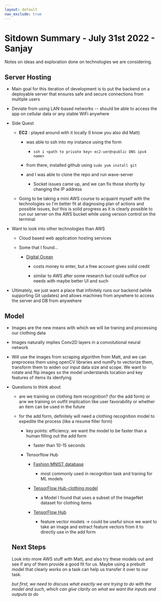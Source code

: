 ```yaml
---
layout: default
nav_exclude: true
---
```

# Sitdown Summary - July 31st 2022 - Sanjay

Notes on ideas and exploration done on technologies we are considering.

## Server Hosting

- Main goal for this iteration of development is to put the backend on a deployable server that ensures safe and secure connections from multiple users

- Deviate from using LAN-based networks -- should be able to access the app on cellular data or any stable WiFi anywhere

- Side Quest
  
  - **EC2** : played around with it locally (I know you also did Matt)
    
    - was able to ssh into my instance using the form 
      
      - ``ssh i <path to private key> ec2-uer@<public DNS ipv4 name>``
    
    - from there, installed github using ``sudo yum install git``
    
    - and I was able to clone the repo and run wave-server
      
      - Socket issues came up, and we can fix those shortly by changing the IP address
  
  - Going to be taking a mini AWS course to acquaint myself with the technologies so I'm better fit at diagnosing plan of actions and possible issues, *but* this is solid progress as it is clearly possible to run our server on the AWS bucket while using version control on the terminal

- Want to look into other technologies than AWS
  
  - Cloud based web application hosting services 
  
  - Some that I found...
    
    - [Digital Ocean](https://www.digitalocean.com/go/developer-brand?utm_campaign=amer_brand_kw_en_cpc&utm_adgroup=digitalocean_exact_exact&_keyword=digitalocean&_device=c&_adposition=&utm_content=conversion&utm_medium=cpc&utm_source=google&gclid=Cj0KCQjw0JiXBhCFARIsAOSAKqDOtD2IPt7m54owFZ3ZD3TO-NHSHMvBXT6iaR4gwJMNdgJ8vk8L0B4aAnt1EALw_wcB)
      
      - costs money to enter, but a free account gives solid credit
      
      - similar to AWS after some research but could suffice our needs with maybe better UI and such

- Ultimately, we just want a place that infinitely runs our backend (while supporting Git updates) and allows machines from anywhere to access the server and DB from anywehere

## Model

- Images are the new means with which we will be traning and processing our clothing data

- Images naturally implies Conv2D layers in a convolutional neural network

- Will use the images from scraping algorithm from Matt, and we can preprocess them using openCV libraries and numPy to vectorize them, transform them to widen our input data size and scope. We want to rotate and flip images so the model understands location and key features of items its idenfying

- Questions to think about
  
  - are we training on clothing item recognition? (for the add form) or arw we training on outfit implication like user favorability or whether an item can be used in the future
  
  - for the add form, definitely will need a clothing recognition model to expedite the process (like a resume filler form)
    
    - key points: efficiency. we want the model to be faster than a human filling out the add form
      
      - faster than 10-15 seconds
    
    - Tensorflow Hub 
      
      - [Fashion MNIST database](https://github.com/zalandoresearch/fashion-mnist) 
        
        - most commonly used in recognition task and traning for ML models
      
      - [TensorFlow Hub-clothing model](https://tfhub.dev/google/experts/bit/r50x1/in21k/clothing/1)
        
        - a Model I found that uses a subset of the ImageNet dataset for clothing items
      
      - [TensorFlow Hub](https://tfhub.dev/s?module-type=image-feature-vector)
        
        - feature vector models -> could be useful since we want to take an image and extract feature vectors from it to directly use in the add form
  
  ## Next Steps
  
  Look into more AWS stuff with Matt, and also try these models out and see if any of them provide a good fit for us. Maybe using a prebuilt model that clearly works on a task can help us transfer it over to our task. 
  
   *but first, we need to discuss what exactly we are trying to do with the model and such, which can give clarity on what we want the inputs and outputs to do*
  
  

